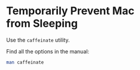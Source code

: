 # Temporarily Prevent Mac from Sleeping

Use the `caffeinate` utility.

Find all the options in the manual:

``` bash
man caffeinate
```

